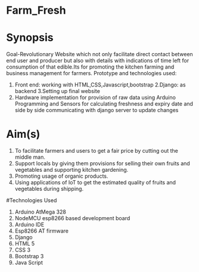# Farm_Fresh
# Synopsis
Goal-Revolutionary Website which not only facilitate direct contact between end user and producer but also with details with indications of time left for consumption of that edible.Its for promoting the kitchen farming and business management for farmers.
Prototype and technologies used:
1. Front end: working with HTML,CSS,Javascript,bootstrap
2.Django: as backend
3.Setting up final website
4. Hardware implementation for provision of raw data using Arduino Programming and Sensors for calculating freshness and expiry date and side by side communicating with django server to update changes

# Aim(s)
1. To facilitate farmers and users to get a fair price by cutting out the middle man.
2. Support locals by giving them provisions for selling their own fruits and vegetables and supporting kitchen gardening.
3. Promoting usage of organic products.
4. Using applications of IoT to get the estimated quality of fruits and vegetables during shipping.

#Technologies Used
1. Arduino AtMega 328
2. NodeMCU esp8266 based development board
3. Arduino IDE
4. Esp8266 AT firmware
5. Django
6. HTML 5
7. CSS 3
8. Bootstrap 3
9. Java Script

#
